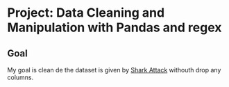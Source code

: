 
# Project: Data Cleaning and Manipulation with Pandas and regex


## Goal
    
My goal is clean de the dataset is given by [Shark Attack](https://www.kaggle.com/teajay/global-shark-attacks) withouth drop any columns. 
